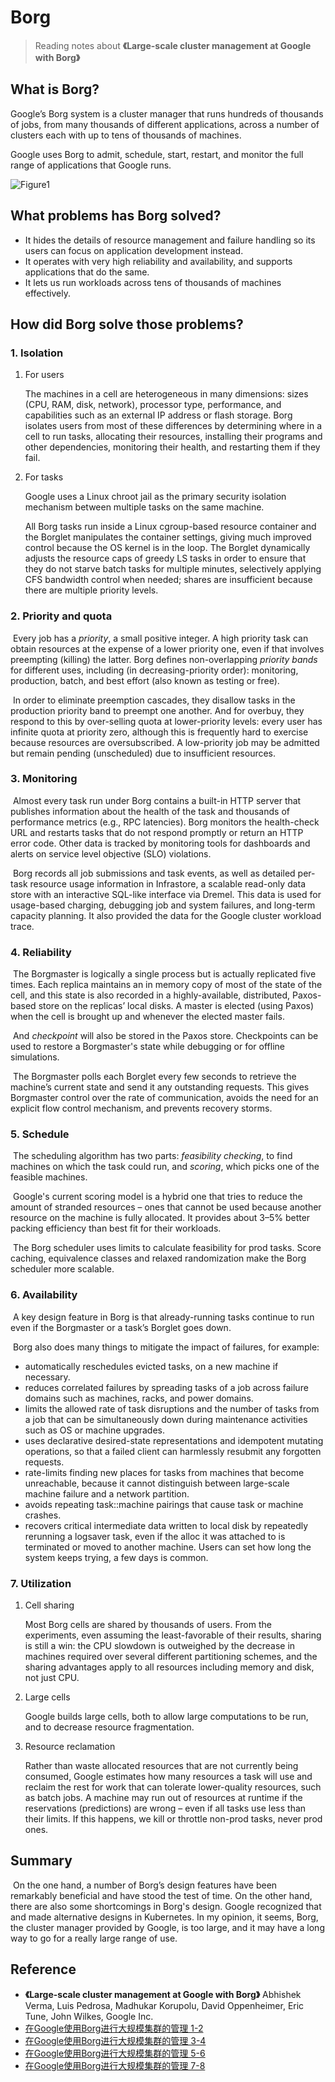 # Borg

> Reading notes about **《Large-scale cluster management at Google with Borg》**

## What is Borg?

Google’s Borg system is a cluster manager that runs hundreds of thousands of jobs, from many thousands of different applications, across a number of clusters each with up to tens of thousands of machines. 

Google uses Borg to admit, schedule, start, restart, and monitor the full range of applications that Google runs.

![Figure1](https://static.oschina.net/uploads/img/201510/10201735_pHVm.jpg)

## What problems has Borg solved?

* It hides the details of resource management and failure handling so its users can focus on application development instead.
* It operates with very high reliability and availability, and supports applications that do the same.
* It lets us run workloads across tens of thousands of machines effectively.

## How did Borg solve those problems?

### 1. Isolation

1. For users

   The machines in a cell are heterogeneous in many dimensions: sizes (CPU, RAM, disk, network), processor type, performance, and capabilities such as an external IP address or flash storage. Borg isolates users from most of these differences by determining where in a cell to run tasks, allocating their resources, installing their programs and other dependencies, monitoring their health, and restarting them if they fail. 

2. For tasks

   Google uses a Linux chroot jail as the primary security isolation mechanism between multiple tasks on the same machine.

   All Borg tasks run inside a Linux cgroup-based resource container and the Borglet manipulates the container settings, giving much improved control because the OS kernel is in the loop. The Borglet dynamically adjusts the resource caps of greedy LS tasks in order to ensure that they do not starve batch tasks for multiple minutes, selectively applying CFS bandwidth control when needed; shares are insufficient because there are multiple priority levels. 

### 2. Priority and quota

​    Every job has a *priority*, a small positive integer. A high priority task can obtain resources at the expense of a lower priority one, even if that involves preempting (killing) the latter. Borg defines non-overlapping *priority bands* for different uses, including (in decreasing-priority order): monitoring, production, batch, and best effort (also known as testing or free). 

​    In order to eliminate preemption cascades, they disallow tasks in the production priority band to preempt one another. And for overbuy, they respond to this by over-selling quota at lower-priority levels: every user has infinite quota at priority zero, although this is frequently hard to exercise because resources are oversubscribed. A low-priority job may be admitted but remain pending (unscheduled) due to insufficient resources. 

### 3.  Monitoring

​    Almost every task run under Borg contains a built-in HTTP server that publishes information about the health of the task and thousands of performance metrics (e.g., RPC latencies). Borg monitors the health-check URL and restarts tasks that do not respond promptly or return an HTTP error code. Other data is tracked by monitoring tools for dashboards and alerts on service level objective (SLO) violations. 

​    Borg records all job submissions and task events, as well as detailed per-task resource usage information in Infrastore, a scalable read-only data store with an interactive SQL-like interface via Dremel. This data is used for usage-based charging, debugging job and system failures, and long-term capacity planning. It also provided the data for the Google cluster workload trace.

### 4. Reliability

​    The Borgmaster is logically a single process but is actually replicated five times. Each replica maintains an in memory copy of most of the state of the cell, and this state is also recorded in a highly-available, distributed, Paxos-based store on the replicas’ local disks. A master is elected (using Paxos) when the cell is brought up and whenever the elected master fails. 

​    And *checkpoint* will also be stored in the Paxos store. Checkpoints can be used to restore a Borgmaster's state while debugging or for offline simulations. 

​    The Borgmaster polls each Borglet every few seconds to retrieve the machine’s current state and send it any outstanding requests. This gives Borgmaster control over the rate of communication, avoids the need for an explicit flow control mechanism, and prevents recovery storms. 

### 5. Schedule

​    The scheduling algorithm has two parts: *feasibility checking*, to find machines on which the task could run, and *scoring*, which picks one of the feasible machines. 

​    Google's current scoring model is a hybrid one that tries to reduce the amount of stranded resources – ones that cannot be used because another resource on the machine is fully allocated. It provides about 3–5% better packing efficiency than best fit for their workloads. 

​    The Borg scheduler uses limits to calculate feasibility for prod tasks. Score caching, equivalence classes and relaxed randomization make the Borg scheduler more scalable.

### 6. Availability

​    A key design feature in Borg is that already-running tasks continue to run even if the Borgmaster or a task’s Borglet goes down. 

​    Borg also does many things to mitigate the impact of failures, for example:

* automatically reschedules evicted tasks, on a new machine if necessary.
* reduces correlated failures by spreading tasks of a job across failure domains such as machines, racks, and power domains.
* limits the allowed rate of task disruptions and the number of tasks from a job that can be simultaneously down during maintenance activities such as OS or machine upgrades.
* uses declarative desired-state representations and idempotent mutating operations, so that a failed client can harmlessly resubmit any forgotten requests.
* rate-limits finding new places for tasks from machines that become unreachable, because it cannot distinguish between large-scale machine failure and a network partition.
* avoids repeating task::machine pairings that cause task or machine crashes.
* recovers critical intermediate data written to local disk by repeatedly rerunning a logsaver task, even if the alloc it was attached to is terminated or moved to another machine. Users can set how long the system keeps trying, a few days is common. 

### 7. Utilization

1. Cell sharing

   Most Borg cells are shared by thousands of users. From the experiments, even assuming the least-favorable of their results, sharing is still a win: the CPU slowdown is outweighed by the decrease in machines required over several different partitioning schemes, and the sharing advantages apply to all resources including memory and disk, not just CPU.

2. Large cells

   Google builds large cells, both to allow large computations to be run, and to decrease resource fragmentation.

3. Resource reclamation

   Rather than waste allocated resources that are not currently being consumed, Google estimates how many resources a task will use and reclaim the rest for work that can tolerate lower-quality resources, such as batch jobs. A machine may run out of resources at runtime if the reservations (predictions) are wrong – even if all tasks use less than their limits. If this happens, we kill or throttle non-prod tasks, never prod ones. 

## Summary

​    On the one hand, a number of Borg’s design features have been remarkably beneficial and have stood the test of time. On the other hand, there are also some shortcomings in Borg's design. Google recognized that and made alternative designs in Kubernetes. In my opinion, it seems, Borg, the cluster manager provided by Google, is too large, and it may have a long way to go for a really large range of use.

## Reference

* **《Large-scale cluster management at Google with Borg》** Abhishek Verma, Luis Pedrosa, Madhukar Korupolu, David Oppenheimer, Eric Tune, John Wilkes, Google Inc. 
* [在Google使用Borg进行大规模集群的管理 1-2](https://my.oschina.net/HardySimpson/blog/515398)
* [在Google使用Borg进行大规模集群的管理 3-4](https://my.oschina.net/HardySimpson/blog/516023)
* [在Google使用Borg进行大规模集群的管理 5-6](https://my.oschina.net/HardySimpson/blog/517283)
* [在Google使用Borg进行大规模集群的管理 7-8](https://my.oschina.net/HardySimpson/blog/518140)
